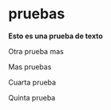 # pruebas

**Esto es una prueba de texto**

Otra prueba mas

Mas pruebas

Cuarta prueba 

Quinta prueba